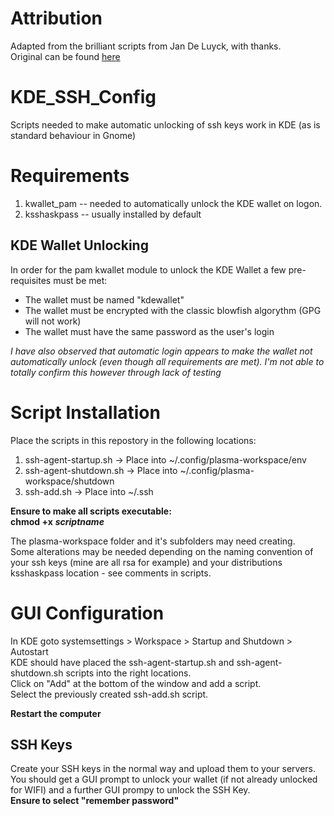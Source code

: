 # Attribution #
Adapted from the brilliant scripts from Jan De Luyck, with thanks.  
Original can be found [here](https://kcore.org/2022/05/18/ssh-passphrases-kde/)

# KDE_SSH_Config
Scripts needed to make automatic unlocking of ssh keys work in KDE (as is standard behaviour in Gnome)

# Requirements #
1. kwallet_pam -- needed to automatically unlock the KDE wallet on logon.  
2. ksshaskpass -- usually installed by default  

## KDE Wallet Unlocking ## 
In order for the pam kwallet module to unlock the KDE Wallet a few pre-requisites must be met:  
* The wallet must be named "kdewallet"
* The wallet must be encrypted with the classic blowfish algorythm (GPG will not work)  
* The wallet must have the same password as the user's login  

_I have also observed that automatic login appears to make the wallet not automatically unlock (even though all requirements are met). I'm not able to totally confirm this however through lack of testing_  

# Script Installation #

Place the scripts in this repostory in the following locations:  
1. ssh-agent-startup.sh -> Place into ~/.config/plasma-workspace/env  
2. ssh-agent-shutdown.sh -> Place into ~/.config/plasma-workspace/shutdown
3. ssh-add.sh -> Place into ~/.ssh  

**Ensure to make all scripts executable:**  
**chmod +x**  ***_scriptname_***


The plasma-workspace folder and it's subfolders may need creating.  
Some alterations may be needed depending on the naming convention of your ssh keys (mine are all rsa for example) and your distributions ksshaskpass location - see comments in scripts.  

# GUI Configuration #

In KDE goto systemsettings > Workspace > Startup and Shutdown > Autostart  
KDE should have placed the ssh-agent-startup.sh and ssh-agent-shutdown.sh scripts into the right locations.  
Click on "Add" at the bottom of the window and add a script.  
Select the previously created ssh-add.sh script.

**Restart the computer**

## SSH Keys ##
Create your SSH keys in the normal way and upload them to your servers.
You should get a GUI prompt to unlock your wallet (if not already unlocked for WIFI) and a further GUI prompy to unlock the SSH Key.  
 **Ensure to select "remember password"**
 
